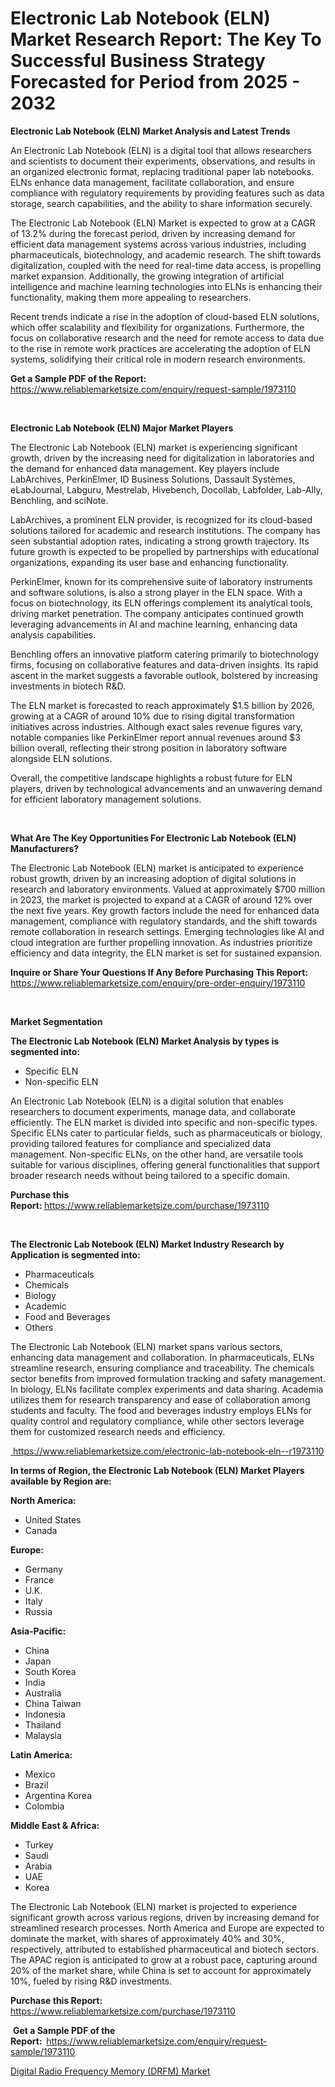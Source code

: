 <p><h1>Electronic Lab Notebook (ELN) Market Research Report: The Key To Successful Business Strategy Forecasted for Period from 2025 - 2032</h1></p><p><strong>Electronic Lab Notebook (ELN) Market Analysis and Latest Trends</strong></p>
<p><p>An Electronic Lab Notebook (ELN) is a digital tool that allows researchers and scientists to document their experiments, observations, and results in an organized electronic format, replacing traditional paper lab notebooks. ELNs enhance data management, facilitate collaboration, and ensure compliance with regulatory requirements by providing features such as data storage, search capabilities, and the ability to share information securely.</p><p>The Electronic Lab Notebook (ELN) Market is expected to grow at a CAGR of 13.2% during the forecast period, driven by increasing demand for efficient data management systems across various industries, including pharmaceuticals, biotechnology, and academic research. The shift towards digitalization, coupled with the need for real-time data access, is propelling market expansion. Additionally, the growing integration of artificial intelligence and machine learning technologies into ELNs is enhancing their functionality, making them more appealing to researchers.</p><p>Recent trends indicate a rise in the adoption of cloud-based ELN solutions, which offer scalability and flexibility for organizations. Furthermore, the focus on collaborative research and the need for remote access to data due to the rise in remote work practices are accelerating the adoption of ELN systems, solidifying their critical role in modern research environments.</p></p>
<p><strong>Get a Sample PDF of the Report:&nbsp;</strong> <a href="https://www.reliablemarketsize.com/enquiry/request-sample/1973110?utm_campaign=2516&utm_medium=2&utm_source=Github&utm_content=ia&utm_term=02032025&utm_id=electronic-lab-notebook-eln">https://www.reliablemarketsize.com/enquiry/request-sample/1973110</a></p>
<p>&nbsp;</p>
<p><strong>Electronic Lab Notebook (ELN) Major Market Players</strong></p>
<p><p>The Electronic Lab Notebook (ELN) market is experiencing significant growth, driven by the increasing need for digitalization in laboratories and the demand for enhanced data management. Key players include LabArchives, PerkinElmer, ID Business Solutions, Dassault Systèmes, eLabJournal, Labguru, Mestrelab, Hivebench, Docollab, Labfolder, Lab-Ally, Benchling, and sciNote.</p><p>LabArchives, a prominent ELN provider, is recognized for its cloud-based solutions tailored for academic and research institutions. The company has seen substantial adoption rates, indicating a strong growth trajectory. Its future growth is expected to be propelled by partnerships with educational organizations, expanding its user base and enhancing functionality.</p><p>PerkinElmer, known for its comprehensive suite of laboratory instruments and software solutions, is also a strong player in the ELN space. With a focus on biotechnology, its ELN offerings complement its analytical tools, driving market penetration. The company anticipates continued growth leveraging advancements in AI and machine learning, enhancing data analysis capabilities.</p><p>Benchling offers an innovative platform catering primarily to biotechnology firms, focusing on collaborative features and data-driven insights. Its rapid ascent in the market suggests a favorable outlook, bolstered by increasing investments in biotech R&D. </p><p>The ELN market is forecasted to reach approximately $1.5 billion by 2026, growing at a CAGR of around 10% due to rising digital transformation initiatives across industries. Although exact sales revenue figures vary, notable companies like PerkinElmer report annual revenues around $3 billion overall, reflecting their strong position in laboratory software alongside ELN solutions.</p><p>Overall, the competitive landscape highlights a robust future for ELN players, driven by technological advancements and an unwavering demand for efficient laboratory management solutions.</p></p>
<p>&nbsp;</p>
<p><strong>What Are The Key Opportunities For Electronic Lab Notebook (ELN) Manufacturers?</strong></p>
<p><p>The Electronic Lab Notebook (ELN) market is anticipated to experience robust growth, driven by an increasing adoption of digital solutions in research and laboratory environments. Valued at approximately $700 million in 2023, the market is projected to expand at a CAGR of around 12% over the next five years. Key growth factors include the need for enhanced data management, compliance with regulatory standards, and the shift towards remote collaboration in research settings. Emerging technologies like AI and cloud integration are further propelling innovation. As industries prioritize efficiency and data integrity, the ELN market is set for sustained expansion.</p></p>
<p><strong>Inquire or Share Your Questions If Any Before Purchasing This Report:</strong> <a href="https://www.reliablemarketsize.com/enquiry/pre-order-enquiry/1973110?utm_campaign=2516&utm_medium=2&utm_source=Github&utm_content=ia&utm_term=02032025&utm_id=electronic-lab-notebook-eln">https://www.reliablemarketsize.com/enquiry/pre-order-enquiry/1973110</a></p>
<p>&nbsp;</p>
<p><strong>Market Segmentation</strong></p>
<p><strong>The Electronic Lab Notebook (ELN) Market Analysis by types is segmented into:</strong></p>
<p><ul><li>Specific ELN</li><li>Non-specific ELN</li></ul></p>
<p><p>An Electronic Lab Notebook (ELN) is a digital solution that enables researchers to document experiments, manage data, and collaborate efficiently. The ELN market is divided into specific and non-specific types. Specific ELNs cater to particular fields, such as pharmaceuticals or biology, providing tailored features for compliance and specialized data management. Non-specific ELNs, on the other hand, are versatile tools suitable for various disciplines, offering general functionalities that support broader research needs without being tailored to a specific domain.</p></p>
<p><strong>Purchase this Report:&nbsp;</strong><a href="https://www.reliablemarketsize.com/purchase/1973110?utm_campaign=2516&utm_medium=2&utm_source=Github&utm_content=ia&utm_term=02032025&utm_id=electronic-lab-notebook-eln">https://www.reliablemarketsize.com/purchase/1973110</a></p>
<p>&nbsp;</p>
<p><strong>The Electronic Lab Notebook (ELN) Market Industry Research by Application is segmented into:</strong></p>
<p><ul><li>Pharmaceuticals</li><li>Chemicals</li><li>Biology</li><li>Academic</li><li>Food and Beverages</li><li>Others</li></ul></p>
<p><p>The Electronic Lab Notebook (ELN) market spans various sectors, enhancing data management and collaboration. In pharmaceuticals, ELNs streamline research, ensuring compliance and traceability. The chemicals sector benefits from improved formulation tracking and safety management. In biology, ELNs facilitate complex experiments and data sharing. Academia utilizes them for research transparency and ease of collaboration among students and faculty. The food and beverages industry employs ELNs for quality control and regulatory compliance, while other sectors leverage them for customized research needs and efficiency.</p></p>
<p><a href="https://www.reliablemarketsize.com/electronic-lab-notebook-eln--r1973110?utm_campaign=2516&utm_medium=2&utm_source=Github&utm_content=ia&utm_term=02032025&utm_id=electronic-lab-notebook-eln">&nbsp;https://www.reliablemarketsize.com/electronic-lab-notebook-eln--r1973110</a></p>
<p><strong>In terms of Region, the Electronic Lab Notebook (ELN) Market Players available by Region are:</strong></p>
<p>
    <p> <strong> North America: </strong>
        <ul>
            <li>United States</li>
            <li>Canada</li>
        </ul>
        </p> 
    <p> <strong> Europe: </strong>
        <ul>
            <li>Germany</li>
            <li>France</li>
            <li>U.K.</li>
            <li>Italy</li>
            <li>Russia</li>
        </ul>
        </p> 
    <p> <strong> Asia-Pacific: </strong>
        <ul>
            <li>China</li>
            <li>Japan</li>
            <li>South Korea</li>
            <li>India</li>
            <li>Australia</li>
            <li>China Taiwan</li>
            <li>Indonesia</li>
            <li>Thailand</li>
            <li>Malaysia</li>
        </ul>
        </p> 
    <p> <strong> Latin America: </strong>
        <ul>
            <li>Mexico</li>
            <li>Brazil</li>
            <li>Argentina Korea</li>
            <li>Colombia</li>
        </ul>
        </p> 
    <p> <strong> Middle East & Africa: </strong>
        <ul>
            <li>Turkey</li>
            <li>Saudi</li>
            <li>Arabia</li>
            <li>UAE</li>
            <li>Korea</li>
        </ul>
    </p>
    </p>
<p><p>The Electronic Lab Notebook (ELN) market is projected to experience significant growth across various regions, driven by increasing demand for streamlined research processes. North America and Europe are expected to dominate the market, with shares of approximately 40% and 30%, respectively, attributed to established pharmaceutical and biotech sectors. The APAC region is anticipated to grow at a robust pace, capturing around 20% of the market share, while China is set to account for approximately 10%, fueled by rising R&D investments.</p></p>
<p><strong>Purchase this Report: </strong><a href="https://www.reliablemarketsize.com/purchase/1973110?utm_campaign=2516&utm_medium=2&utm_source=Github&utm_content=ia&utm_term=02032025&utm_id=electronic-lab-notebook-eln">https://www.reliablemarketsize.com/purchase/1973110</a></p>
<p>&nbsp;<strong>Get a Sample PDF of the Report:&nbsp;&nbsp;</strong><a href="https://www.reliablemarketsize.com/enquiry/request-sample/1973110?utm_campaign=2516&utm_medium=2&utm_source=Github&utm_content=ia&utm_term=02032025&utm_id=electronic-lab-notebook-eln">https://www.reliablemarketsize.com/enquiry/request-sample/1973110</a></p>
<p><strong></strong></p>
<p><p><a href="https://github.com/schwminh2001101/Market-Research-Report-List-1/blob/main/digital-radio-frequency-memory-drfm-market.md?utm_campaign=2516&utm_medium=2&utm_source=Github&utm_content=ia&utm_term=02032025&utm_id=electronic-lab-notebook-eln">Digital Radio Frequency Memory (DRFM) Market</a></p></p>